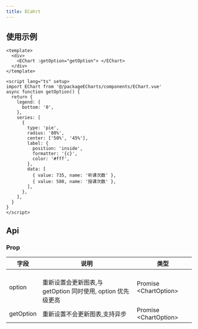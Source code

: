 ```yaml
---
title: ECahrt
---
```


## 使用示例

```vue
<template>
  <div>
    <EChart :getOption="getOption"> </EChart>
  </div>
</template>

<script lang="ts" setup>
import EChart from '@/packageECharts/components/EChart.vue'
async function getOption() {
  return {
    legend: {
      bottom: '0',
    },
    series: [
      {
        type: 'pie',
        radius: '80%',
        center: ['50%', '45%'],
        label: {
          position: 'inside',
          formatter: '{c}',
          color: '#fff',
        },
        data: [
          { value: 735, name: '听课次数' },
          { value: 580, name: '授课次数' },
        ],
      },
    ],
  }
}
</script>
```

## Api

### Prop

| 字段 | 说明 | 类型 |
| --- | --- | --- |
| option | <br />重新设置会更新图表,与 getOption 同时使用, option 优先级更高 | Promise &lt;ChartOption&gt; |
| getOption | 重新设置不会更新图表,支持异步 | Promise &lt;ChartOption&gt; |
